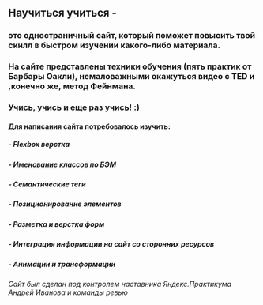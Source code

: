 ## Научиться учиться - 
### это одностраничный сайт, который поможет повысить твой скилл в быстром изучении какого-либо материала.
### На сайте представлены техники обучения (пять практик от Барбары Оакли), немаловажными окажуться видео с TED и ,конечно же, метод Фейнмана.
### Учись, учись и еще раз учись! :)

#### Для написания сайта потребовалось изучить:
##### - Flexbox верстка
##### - Именование классов по БЭМ
##### - Семантические теги
##### - Позиционирование элементов
##### - Разметка и верстка форм
##### - Интеграция информации на сайт со сторонних ресурсов
##### - Анимации и трансформации

###### Сайт был сделан под контролем наставника Яндекс.Практикума Андрей Иванова и команды ревью
